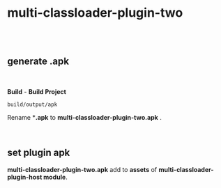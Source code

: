 # multi-classloader-plugin-two

<br>
<br>

## generate .apk
 
<br>

**Build** - **Build Project**
    
`build/output/apk`

Rename ***.apk** to **multi-classloader-plugin-two.apk** .

<br>

## set plugin apk

**multi-classloader-plugin-two.apk** add to **assets** of **multi-classloader-plugin-host module**.
